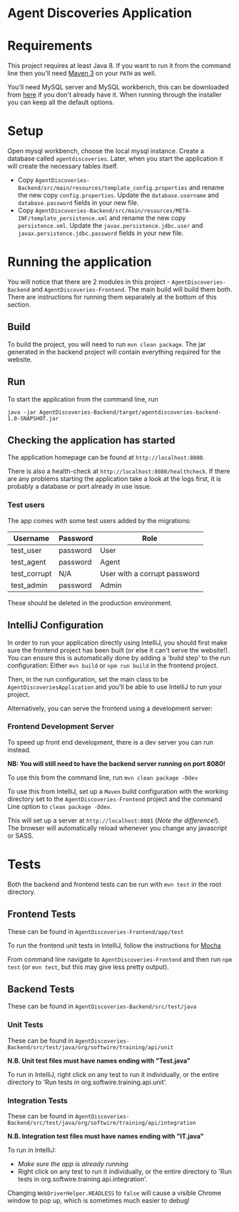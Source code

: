 # Agent Discoveries Application

# Requirements

This project requires at least Java 8.  If you want to run it from the command line then you'll
need [Maven 3](https://maven.apache.org/) on your `PATH` as well.

You'll need MySQL server and MySQL workbench, this can be downloaded from
[here](https://dev.mysql.com/downloads/installer/) if you don't already have it.  When running
through the installer you can keep all the default options.

# Setup

Open mysql workbench, choose the local mysql instance.
Create a database called `agentdiscoveries`. Later, when you start the application it will create the necessary tables itself.

 - Copy `AgentDiscoveries-Backend/src/main/resources/template_config.properties` and rename the new copy `config.properties`. Update the `database.username` and `database.password` fields in your new file.
 - Copy `AgentDiscoveries-Backend/src/main/resources/META-INF/template_persistence.xml` and rename the new copy `persistence.xml`. Update the `javax.persistence.jdbc.user` and `javax.persistence.jdbc.password` fields in your new file.

# Running the application

You will notice that there are 2 modules in this project - `AgentDiscoveries-Backend` and `AgentDiscoveries-Frontend`.
The main build will build them both.
There are instructions for running them separately at the bottom of this section.

## Build

To build the project, you will need to run `mvn clean package`.
The jar generated in the backend project will contain everything required for the website.

## Run

To start the application from the command line, run

`java -jar AgentDiscoveries-Backend/target/agentdiscoveries-backend-1.0-SNAPSHOT.jar`

## Checking the application has started

The application homepage can be found at `http://localhost:8080`.

There is also a health-check at `http://localhost:8080/healthcheck`.
If there are any problems starting the application take a look at the logs first, it is probably a database or port already in use issue.

### Test users

The app comes with some test users added by the migrations:

| Username     | Password | Role  |
| ------------ | -------- | ----- |
| test_user    | password | User  |
| test_agent   | password | Agent |
| test_corrupt | N/A      | User with a corrupt password |
| test_admin   | password | Admin |

These should be deleted in the production environment.

## IntelliJ Configuration

In order to run your application directly using IntelliJ, you should first make sure the frontend project has been built (or else it can't serve the website!). You can ensure this is automatically done by adding a 'build step' to the run configuration: Either `mvn build` or `npm run build` in the frontend project.

Then, in the run configuration, set the main class to be `AgentDiscoveriesApplication` and you'll be able to use IntelliJ to run your project.

Alternatively, you can serve the frontend using a development server:

### Frontend Development Server

To speed up front end development, there is a dev server you can run instead.

**NB: You will still need to have the backend server running on port 8080!**

To use this from the command line, run `mvn clean package -Ddev`

To use this from IntelliJ, set up a `Maven` build configuration with the working directory set to the `AgentDiscoveries-Frontend` project and the command Line option to `clean package -Ddev`.

This will set up a server at `http://localhost:8081` (*Note the difference!*).
The browser will automatically reload whenever you change any javascript or SASS.

# Tests

Both the backend and frontend tests can be run with `mvn test` in the root directory.

## Frontend Tests

These can be found in `AgentDiscoveries-Frontend/app/test`

To run the frontend unit tests in IntelliJ, follow the instructions for [Mocha](https://www.jetbrains.com/help/idea/running-unit-tests-on-mocha.html)

From command line navigate to `AgentDiscoveries-Frontend` and then run `npm test` (or `mvn test`, but this may give less pretty output).

## Backend Tests

These can be found in `AgentDiscoveries-Backend/src/test/java`

### Unit Tests

These can be found in `AgentDiscoveries-Backend/src/test/java/org/softwire/training/api/unit`

**N.B. Unit test files must have names ending with "Test.java"**

To run in IntelliJ, right click on any test to run it individually, or the entire directory to 'Run tests in org.softwire.training.api.unit'.

### Integration Tests

These can be found in `AgentDiscoveries-Backend/src/test/java/org/softwire/training/api/integration`

**N.B. Integration test files must have names ending with "IT.java"**

To run in IntelliJ:

* *Make sure the app is already running*
* Right click on any test to run it individually, or the entire directory to 'Run tests in org.softwire.training.api.integration'.

Changing `WebDriverHelper.HEADLESS` to `false` will cause a visible Chrome window to pop up, which is sometimes much easier to debug!
